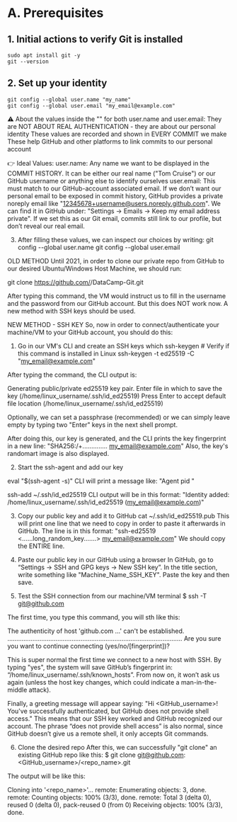 # A. Prerequisites

## 1. Initial actions to verify Git is installed

```
sudo apt install git -y
git --version
```

## 2. Set up your identity

```
git config --global user.name "my_name"
git config --global user.email "my_email@example.com"
```

⚠️ About the values inside  the "" for both user.name and user.email:
They are NOT ABOUT REAL AUTHENTICATION - they are about our personal identity
These values are recorded and shown in EVERY COMMIT we make
These help GitHub and other platforms to link commits to our personal account

👉 Ideal Values:
user.name: Any name we want to be displayed in the COMMIT HISTORY. It can be either our real name ("Tom Cruise") or our GitHub username or anything else to identify ourselves
user.email: This must match to our GitHub-account associated email. If we don’t want our personal email to be exposed in commit history, GitHub provides a private noreply email like "12345678+username@users.noreply.github.com". We can find it in GitHub under: "Settings → Emails → Keep my email address private". If we set this as our Git email, commits still link to our profile, but don’t reveal our real email.

3. After filling these values, we can inspect our choices by writing:
git config --global user.name
git config --global user.email

OLD METHOD
Until 2021, in order to clone our private repo from GitHub to our desired Ubuntu/Windows Host Machine, we should run:

git clone https://github.com/<username>/DataCamp-Git.git

After typing this command, the VM would instruct us to fill in the username and the password from our GitHub account. But this does NOT work now. A new method with SSH keys should be used.

NEW METHOD - SSH KEY
So, now in order to connect/authenticate your machine/VM to your GitHub account, you should do this:

1. Go in our VM's CLI and create an SSH keys
which ssh-keygen		# Verify if this command is installed in Linux
ssh-keygen -t ed25519 -C "my_email@example.com"

After typing the command, the CLI output is:

Generating public/private ed25519 key pair.
Enter file in which to save the key (/home/linux_username/.ssh/id_ed25519)
Press Enter to accept default file location (/home/linux_username/.ssh/id_ed25519)

Optionally, we can set a passphrase (recommended) or we can simply leave empty by typing two "Enter" keys in the next shell prompt.

After doing this, our key is generated, and the CLI prints the key fingerprint in a new line:
"SHA256:/+.............. my_email@example.com"
Also, the key's randomart image is also displayed.

2. Start the ssh-agent and add our key

eval "$(ssh-agent -s)"
CLI will print a message like: "Agent pid <number>"

ssh-add ~/.ssh/id_ed25519
CLI output will be in this format:
"Identity added: /home/linux_username/.ssh/id_ed25519 (my_email@example.com)"

3. Copy our public key and add it to GitHub
cat ~/.ssh/id_ed25519.pub
This will print one line that we need to copy in order to paste it afterwards in GitHub.
The line is in this format: 
"ssh-ed25519 <......long_random_key.......> my_email@example.com"
We should copy the ENTIRE line.

4. Paste our public key in our GitHub using a browser
In GitHub, go to “Settings → SSH and GPG keys → New SSH key”. In the title section, write something like "Machine_Name_SSH_KEY". Paste the key and then save.

5. Test the SSH connection from our machine/VM terminal
$ ssh -T git@github.com

The first time, you type this command, you will sth like this:

The authenticity of host 'github.com ...' can't be established.
……………………………………………………………………………………..
Are you sure you want to continue connecting (yes/no/[fingerprint])?

This is super normal the first time we connect to a new host with SSH. By typing "yes", the system will save GitHub’s fingerprint in:  “/home/linux_username/.ssh/known_hosts”. From now on, it won’t ask us again (unless the host key changes, which could indicate a man-in-the-middle attack).

Finally, a greeting message will appear saying:
"Hi <GitHub_username>! You've successfully authenticated, but GitHub does not provide shell access."
This means that our SSH key worked and GitHub recognized our account. The phrase “does not provide shell access” is also normal, since GitHub doesn’t give us a remote shell, it only accepts Git commands.

6. Clone the desired repo
After this, we can successfully "git clone" an existing GitHub repo like this:
$ git clone git@github.com:<GitHub_username>/<repo_name>.git

The output will be like this:

Cloning into '<repo_name>'...
remote: Enumerating objects: 3, done.
remote: Counting objects: 100% (3/3), done.
remote: Total 3 (delta 0), reused 0 (delta 0), pack-reused 0 (from 0)
Receiving objects: 100% (3/3), done.

